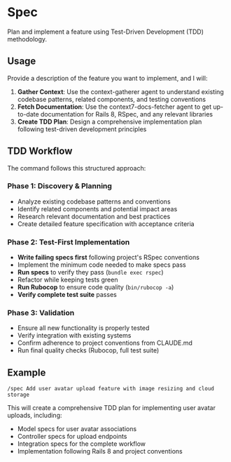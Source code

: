 # Spec

Plan and implement a feature using Test-Driven Development (TDD) methodology.

## Usage
Provide a description of the feature you want to implement, and I will:

1. **Gather Context**: Use the context-gatherer agent to understand existing codebase patterns, related components, and testing conventions
2. **Fetch Documentation**: Use the context7-docs-fetcher agent to get up-to-date documentation for Rails 8, RSpec, and any relevant libraries
3. **Create TDD Plan**: Design a comprehensive implementation plan following test-driven development principles

## TDD Workflow
The command follows this structured approach:

### Phase 1: Discovery & Planning
- Analyze existing codebase patterns and conventions
- Identify related components and potential impact areas  
- Research relevant documentation and best practices
- Create detailed feature specification with acceptance criteria

### Phase 2: Test-First Implementation
- **Write failing specs first** following project's RSpec conventions
- Implement the minimum code needed to make specs pass
- **Run specs** to verify they pass (`bundle exec rspec`)
- Refactor while keeping tests green
- **Run Rubocop** to ensure code quality (`bin/rubocop -a`)
- **Verify complete test suite** passes

### Phase 3: Validation
- Ensure all new functionality is properly tested
- Verify integration with existing systems
- Confirm adherence to project conventions from CLAUDE.md
- Run final quality checks (Rubocop, full test suite)

## Example
```
/spec Add user avatar upload feature with image resizing and cloud storage
```

This will create a comprehensive TDD plan for implementing user avatar uploads, including:
- Model specs for user avatar associations
- Controller specs for upload endpoints  
- Integration specs for the complete workflow
- Implementation following Rails 8 and project conventions